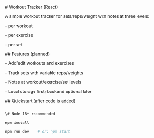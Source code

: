 \# Workout Tracker (React)



A simple workout tracker for sets/reps/weight with notes at three levels:

\- per workout

\- per exercise

\- per set



\## Features (planned)

\- Add/edit workouts and exercises

\- Track sets with variable reps/weights

\- Notes at workout/exercise/set levels

\- Local storage first; backend optional later



\## Quickstart (after code is added)

```bash

\# Node 18+ recommended

npm install

npm run dev    # or: npm start




